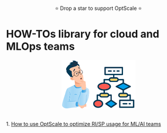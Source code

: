 <p align="center">
⭐ Drop a star to support OptScale ⭐
</p>

# HOW-TOs library for cloud and MLOps teams
<p align="center">
<img src="documentation/images/OptScale-how-tos-library.png" width="40%" align="middle">
</p>

<br>
1. <a href = 'https://hystax.com/how-to-use-optscale-to-optimize-ri-sp-usage-for-ml-ai-teams/'>How to use OptScale to optimize RI/SP usage for ML/AI teams </a>
